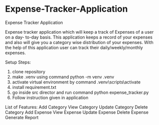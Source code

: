 # Expense-Tracker-Application
Expense Tracker Application

Expense tracker application which will keep a track of Expenses of a user on a 
day- to-day basis. This application keeps a record of your expenses and also will 
give you a category wise distribution of your expenses. With the help of this 
application user can track their daily/weekly/monthly expenses.

Setup Steps:
1. clone repository
2. make .venv using command python -m venv .venv
3. activate virtual environment by command .venv\scripts\activate 
4. install requirement.txt
5. go inside src director and run command python expense_tracker.py
6. Follow instruction given in application

List of Features:
Add Category
View Category
Update Category
Delete Category
Add Expense
View Expense
Update Expense
Delete Expense
Generate Report

